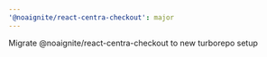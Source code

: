 ```yaml
---
'@noaignite/react-centra-checkout': major
---
```


Migrate @noaignite/react-centra-checkout to new turborepo setup
